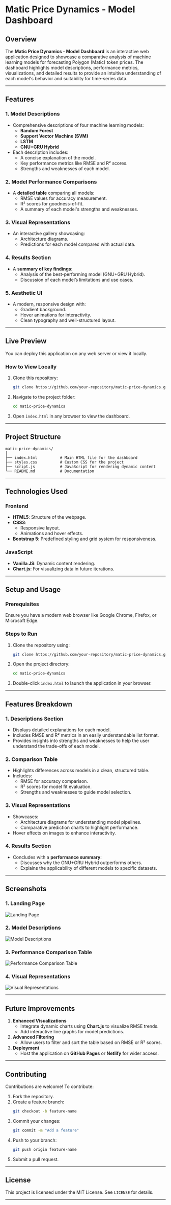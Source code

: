 

# **Matic Price Dynamics - Model Dashboard**

## **Overview**

The **Matic Price Dynamics - Model Dashboard** is an interactive web application designed to showcase a comparative analysis of machine learning models for forecasting Polygon (Matic) token prices. The dashboard highlights model descriptions, performance metrics, visualizations, and detailed results to provide an intuitive understanding of each model's behavior and suitability for time-series data.

---

## **Features**

### **1. Model Descriptions**
- Comprehensive descriptions of four machine learning models:
  - **Random Forest**
  - **Support Vector Machine (SVM)**
  - **LSTM**
  - **GNU+GRU Hybrid**
- Each description includes:
  - A concise explanation of the model.
  - Key performance metrics like RMSE and R² scores.
  - Strengths and weaknesses of each model.

### **2. Model Performance Comparisons**
- A **detailed table** comparing all models:
  - RMSE values for accuracy measurement.
  - R² scores for goodness-of-fit.
  - A summary of each model's strengths and weaknesses.

### **3. Visual Representations**
- An interactive gallery showcasing:
  - Architecture diagrams.
  - Predictions for each model compared with actual data.

### **4. Results Section**
- A **summary of key findings**:
  - Analysis of the best-performing model (GNU+GRU Hybrid).
  - Discussion of each model’s limitations and use cases.

### **5. Aesthetic UI**
- A modern, responsive design with:
  - Gradient background.
  - Hover animations for interactivity.
  - Clean typography and well-structured layout.

---

## **Live Preview**

You can deploy this application on any web server or view it locally. 

### **How to View Locally**
1. Clone this repository:
   ```bash
   git clone https://github.com/your-repository/matic-price-dynamics.git
   ```
2. Navigate to the project folder:
   ```bash
   cd matic-price-dynamics
   ```
3. Open `index.html` in any browser to view the dashboard.

---

## **Project Structure**

```
matic-price-dynamics/
│
├── index.html          # Main HTML file for the dashboard
├── styles.css          # Custom CSS for the project
├── script.js           # JavaScript for rendering dynamic content
└── README.md           # Documentation
```

---

## **Technologies Used**

### **Frontend**
- **HTML5**: Structure of the webpage.
- **CSS3**:
  - Responsive layout.
  - Animations and hover effects.
- **Bootstrap 5**: Predefined styling and grid system for responsiveness.

### **JavaScript**
- **Vanilla JS**: Dynamic content rendering.
- **Chart.js**: For visualizing data in future iterations.

---

## **Setup and Usage**

### **Prerequisites**
Ensure you have a modern web browser like Google Chrome, Firefox, or Microsoft Edge.

### **Steps to Run**
1. Clone the repository using:
   ```bash
   git clone https://github.com/your-repository/matic-price-dynamics.git
   ```
2. Open the project directory:
   ```bash
   cd matic-price-dynamics
   ```
3. Double-click `index.html` to launch the application in your browser.

---

## **Features Breakdown**

### **1. Descriptions Section**
- Displays detailed explanations for each model.
- Includes RMSE and R² metrics in an easily understandable list format.
- Provides insights into strengths and weaknesses to help the user understand the trade-offs of each model.

### **2. Comparison Table**
- Highlights differences across models in a clean, structured table.
- Includes:
  - RMSE for accuracy comparison.
  - R² scores for model fit evaluation.
  - Strengths and weaknesses to guide model selection.

### **3. Visual Representations**
- Showcases:
  - Architecture diagrams for understanding model pipelines.
  - Comparative prediction charts to highlight performance.
- Hover effects on images to enhance interactivity.

### **4. Results Section**
- Concludes with a **performance summary**:
  - Discusses why the GNU+GRU Hybrid outperforms others.
  - Explains the applicability of different models to specific datasets.

---

## **Screenshots**

### **1. Landing Page**
![Landing Page](https://i.ibb.co/ypcwzSJ/image.png)

### **2. Model Descriptions**
![Model Descriptions](https://i.ibb.co/FWx5kW1/image.png)

### **3. Performance Comparison Table**
![Performance Comparison Table](https://i.ibb.co/PwL7fGJ/image.png)

### **4. Visual Representations**
![Visual Representations](https://i.ibb.co/MfPDZyD/image.png)

---

## **Future Improvements**
1. **Enhanced Visualizations**
   - Integrate dynamic charts using **Chart.js** to visualize RMSE trends.
   - Add interactive line graphs for model predictions.
2. **Advanced Filtering**
   - Allow users to filter and sort the table based on RMSE or R² scores.
3. **Deployment**
   - Host the application on **GitHub Pages** or **Netlify** for wider access.

---

## **Contributing**

Contributions are welcome! To contribute:
1. Fork the repository.
2. Create a feature branch:
   ```bash
   git checkout -b feature-name
   ```
3. Commit your changes:
   ```bash
   git commit -m "Add a feature"
   ```
4. Push to your branch:
   ```bash
   git push origin feature-name
   ```
5. Submit a pull request.

---

## **License**

This project is licensed under the MIT License. See `LICENSE` for details.

---
